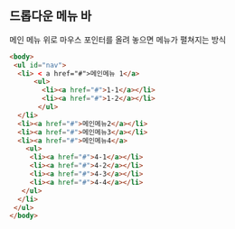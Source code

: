 드롭다운 메뉴 바
------------------------------
메인 메뉴 위로 마우스 포인터를 올려 놓으면 메뉴가 펼쳐지는 방식

```html
<body>
 <ul id="nav">
  <li> < a href="#">메인메뉴 1</a>
      <ul>
        <li><a href="#">1-1</a></li>
        <li><a href="#">1-2</a></li>
       </ul>
  </li>
  <li><a href="#">메인메뉴2</a></li>
  <li><a href="#">메인메뉴3</a></li>
  <li><a href="#">메인메뉴4</a>
    <ul>
     <li><a href="#">4-1</a></li>
     <li><a href="#">4-2</a></li>
     <li><a href="#">4-3</a></li>
     <li><a href="#">4-4</a></li>
   </ul>
  </li>
 </ul>
</body>
   
  


```
